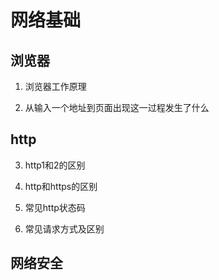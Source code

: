 # 网络基础
## 浏览器
1. 浏览器工作原理

2. 从输入一个地址到页面出现这一过程发生了什么


## http
3. http1和2的区别

4. http和https的区别

5. 常见http状态码

6. 常见请求方式及区别


## 网络安全